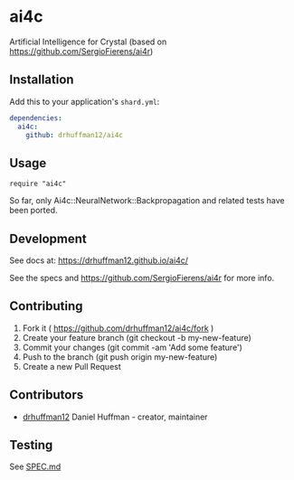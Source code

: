 # ai4c

Artificial Intelligence for Crystal (based on https://github.com/SergioFierens/ai4r)

## Installation

Add this to your application's `shard.yml`:

```yaml
dependencies:
  ai4c:
    github: drhuffman12/ai4c
```

## Usage

```crystal
require "ai4c"
```

So far, only Ai4c::NeuralNetwork::Backpropagation and related tests have been ported.

## Development

See docs at: https://drhuffman12.github.io/ai4c/

See the specs and https://github.com/SergioFierens/ai4r for more info.

## Contributing

1. Fork it ( https://github.com/drhuffman12/ai4c/fork )
2. Create your feature branch (git checkout -b my-new-feature)
3. Commit your changes (git commit -am 'Add some feature')
4. Push to the branch (git push origin my-new-feature)
5. Create a new Pull Request

## Contributors

- [drhuffman12](https://github.com/drhuffman12) Daniel Huffman - creator, maintainer

## Testing

See [SPEC.md](./SPEC.md)
